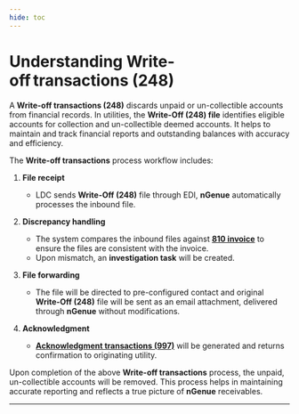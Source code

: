 ```yaml
---
hide: toc
---
```


# Understanding Write-off transactions (248)

A **Write-off transactions (248)** discards unpaid or un-collectible accounts from financial records. In utilities, the **Write-Off (248) file** identifies eligible accounts for collection and un-collectible deemed accounts. It helps to maintain and track financial reports and outstanding balances with accuracy and efficiency.

The **Write-off transactions** process workflow includes:

1. **File receipt** 
    - LDC sends **Write-Off (248)** file through EDI, **nGenue** automatically processes the inbound file.

2. **Discrepancy handling** 
    - The system compares the inbound files against [**810 invoice**](../edi_810/edi_invoice_810.md) to ensure the files are consistent with the invoice. 
    - Upon mismatch, an **investigation task** will be created.

3. **File forwarding** 
    - The file will be directed to pre-configured contact and original **Write-Off (248)** file will be sent as an email attachment, delivered through **nGenue** without modifications.

4. **Acknowledgment**
    - [**Acknowledgment transactions (997)**](../edi_997/acknowledgment_997.md) will be generated and returns confirmation to originating utility.

Upon completion of the above **Write-off transactions** process, the unpaid, un-collectible accounts will be removed. This process helps in maintaining accurate reporting and reflects a true picture of **nGenue** receivables.


---